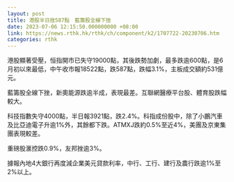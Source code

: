 ```yaml
---
layout: post
title: 港股半日挫587點　藍籌股全線下挫
date: 2023-07-06 12:15:50.000000000 +08:00
link: https://news.rthk.hk/rthk/ch/component/k2/1707722-20230706.htm
categories: rthk
---
```


港股顯著受壓，恒指開市已失守19000點，其後跌勢加劇，最多跌逾600點，是6月初以來最低，中午收市報18522點，跌587點，跌幅3.1%，主板成交額約531億元。

藍籌股全線下挫，新奧能源跌逾半成，表現最差。互聯網醫療平台股、體育股跌幅較大。

科技指數失守4000點，半日報3921點，跌2.4%。科指成份股中，除了小鵬汽車及比亞迪電子升逾1%外，其餘都下跌。ATMXJ跌約0.5%至近4%，美團及京東集團表現較差。

重磅股滙控跌0.9%，友邦挫逾3%。

據報內地4大銀行再度減企業美元貸款利率，中行、工行、建行及農行跌逾1%至2%以上。
